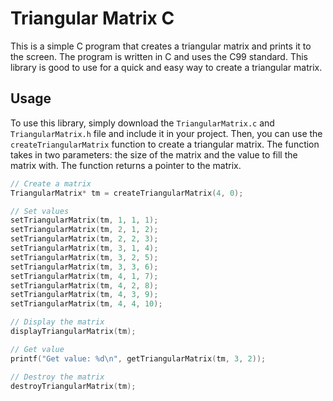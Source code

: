 # Triangular Matrix C

This is a simple C program that creates a triangular matrix and prints it to the screen. The program is written in C and uses the C99 standard. This library is good to use for a quick and easy way to create a triangular matrix.

## Usage

To use this library, simply download the `TriangularMatrix.c` and `TriangularMatrix.h` file and include it in your project. Then, you can use the `createTriangularMatrix` function to create a triangular matrix. The function takes in two parameters: the size of the matrix and the value to fill the matrix with. The function returns a pointer to the matrix.

```c
// Create a matrix
TriangularMatrix* tm = createTriangularMatrix(4, 0);

// Set values
setTriangularMatrix(tm, 1, 1, 1);
setTriangularMatrix(tm, 2, 1, 2);
setTriangularMatrix(tm, 2, 2, 3);
setTriangularMatrix(tm, 3, 1, 4);
setTriangularMatrix(tm, 3, 2, 5);
setTriangularMatrix(tm, 3, 3, 6);
setTriangularMatrix(tm, 4, 1, 7);
setTriangularMatrix(tm, 4, 2, 8);
setTriangularMatrix(tm, 4, 3, 9);
setTriangularMatrix(tm, 4, 4, 10);

// Display the matrix
displayTriangularMatrix(tm);

// Get value
printf("Get value: %d\n", getTriangularMatrix(tm, 3, 2));

// Destroy the matrix
destroyTriangularMatrix(tm);
```
